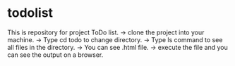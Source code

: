 # todolist
This is repository for project ToDo list.
-> clone the project into your machine.
-> Type cd todo to change directory.
-> Type ls command to see all files in the directory.
-> You can see .html file.
-> execute the file and you can see the output on a browser.
